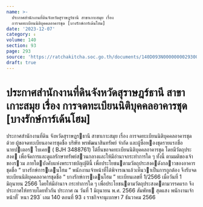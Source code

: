 ```yaml
---
name: >-
  ประกาศสำนักงานที่ดินจังหวัดสุราษฎร์ธานี สาขาเกาะสมุย เรื่อง
  การจดทะเบียนนิติบุคคลอาคารชุด [บางรักษ์การ์เด้นโฮม]
date: '2023-12-07'
category: ง
volume: 140
section: 93
page: 293
source: 'https://ratchakitcha.soc.go.th/documents/140D093N0000000029300.pdf'
draft: true
---
```


# ประกาศสำนักงานที่ดินจังหวัดสุราษฎร์ธานี สาขาเกาะสมุย เรื่อง การจดทะเบียนนิติบุคคลอาคารชุด [บางรักษ์การ์เด้นโฮม]

ประกาศสํานักงานที่ดิน จังหวัดสุราษฎรธานี สาขาเกาะสมุย เรื่อง การจดทะเบียนนิติบุคคลอาคารชุด ด้วย ผู้ขอจดทะเบียนอาคารชุดชื่อ บริษัท พรพัฒนาสินทรัพย์ จํากัด และผู้ซื้อหองชุดรายแรกชื่อ นายปเตอร โบเคย ( BJH 3488761) ได้ยื่นขอจดทะเบียนนิติบุคคลอาคารชุด โดยมีวัตถุประสงค เพื่อจัดการและดูแลรักษาทรัพย์สวนกลางและให้มีอํานาจกระทําการใด ๆ ทั้งนี้ ตามมติของเจ้าของรวม ภายใตบังคับแห่งพระราชบัญญัตินี้ เพื่อประโยชนตามวัตถุประสงคดังกลาวของอาคารชุดชื่อ “ บางรักษ์การเดนโฮม ” พนักงานเจ้าหน้าที่ได้พิจารณาแล้วเห็นวาเป็นการถูกต้อง จึงรับจดทะเบียนนิติบุคคลอาคารชุดชื่อ “ บางรักษ์การเดนโฮม ” ทะเบียนเลขที่ 1/2566 เมื่อวันที่ 1 มิถุนายน 2566 โดยให้มีอํานาจ กระทําการใด ๆ เพื่อประโยชนตามวัตถุประสงคตามวรรคแรก จึงประกาศให้ทราบโดยทั่วกัน ประกาศ ณ วันที่ 1 มิถุนายน พ.ศ. 2566 สัมพัทธ สุดแสง พนักงานเจ้าหน้าที่ ้ หนา 293 ่ เลม 140 ตอนที่ 93 ง ราชกิจจานุเบกษา 7 ธันวาคม 2566
